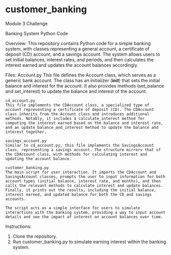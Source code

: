 # customer_banking
Module 3 Challenge

Banking System Python Code

Overview:
This repository contains Python code for a simple banking system, with classes representing a general account, a certificate of deposit (CD) account, and a savings account. The system allows users to set initial balances, interest rates, and periods, and then calculates the interest earned and updates the account balances accordingly.

Files:
    Account.py
    This file defines the Account class, which serves as a generic bank account. The class has an initializer (__init__) that sets the initial balance and interest for the account. It also provides methods (set_balance and set_interest) to update the balance and interest of the account.

    cd_account.py
    This file implements the CDAccount class, a specialized type of account representing a certificate of deposit (CD). The CDAccount class inherits from the Account class and introduces additional methods. Notably, it includes a calculate_interest method for computing the interest earned based on the balance and interest rate, and an update_balance_and_interest method to update the balance and interest together.

    savings_account.py
    Similar to cd_account.py, this file implements the SavingsAccount class, representing a savings account. The structure mirrors that of the CDAccount class, with methods for calculating interest and updating the account balance.

    customer_banking.py
    The main script for user interaction. It imports the CDAccount and SavingsAccount classes, prompts the user to input information for both account types (initial balance, interest rate, and months), and then calls the relevant methods to calculate interest and update balances. Finally, it prints out the results, including the initial balance, interest earned, and updated balance for both the CD and savings accounts.

    The script acts as a simple interface for users to simulate interactions with the banking system, providing a way to input account details and see the impact of interest on account balances over time.

Instructions:
1.  Clone the repository.
2.  Run customer_banking.py to simulate earning interest within the banking system.


